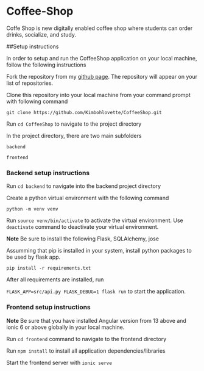 # Coffee-Shop
Coffe Shop is new digitally enabled coffee shop where students can order drinks, socialize, and study.

##Setup instructions

In order to setup and run the CoffeeShop application on your local machine, follow the following instructions

Fork the repository from my [github page](https://github.com/Kimbohlovette/CoffeeShop.git). The repository will appear on your list of repositories.

Clone this repository into your local machine from your command prompt with following command

`git clone https://github.com/Kimbohlovette/CoffeeShop.git`

Run `cd CoffeeShop` to navigate to the project directory

In the project directory, there are two main subfolders

`backend`

`frontend`

### Backend setup instructions

Run `cd backend` to navigate into the backend project directory

Create a python virtual environment with the following command

`python -m venv venv`

Run `source venv/bin/activate` to activate the virtual environment. Use `deactivate` command to deactivate your virtual environment.

**Note** Be sure to install the following Flask, SQLAlchemy, jose

Assumming that pip is installed in your system, install python packages to be used by flask app.

`pip install -r requirements.txt`

After all requirements are installed, run

`FLASK_APP=src/api.py FLASK_DEBUG=1 flask run` to start the application.


### Frontend setup instructions

**Note** Be sure that you have installed Angular version from 13 above and ionic 6 or above globally in your local machine.

Run `cd frontend` command to navigate to the frontend directory

Run `npm install` to install all application dependencies/libraries

Start the frontend server with `ionic serve`